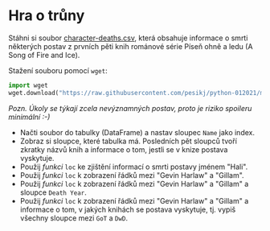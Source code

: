 # Hra o trůny

Stáhni si soubor [character-deaths.csv](character-deaths.csv), která obsahuje informace o smrti některých postav z prvních pěti knih románové série Píseň ohně a ledu (A Song of Fire and Ice).

Stažení souboru pomocí `wget`:

```python
import wget
wget.download("https://raw.githubusercontent.com/pesikj/python-012021/master/zadani/5/character-deaths.csv")
```

*Pozn. Úkoly se týkají zcela nevýznamných postav, proto je riziko spoileru minimální :-)*

* Načti soubor do tabulky (DataFrame) a nastav sloupec `Name` jako index.
* Zobraz si sloupce, které tabulka má. Posledních pět sloupců tvoří zkratky názvů knih a informace o tom, jestli se v knize postava vyskytuje.
* Použij *funkci* `loc` ke zjištění informací o smrti postavy jménem "Hali".
* Použij *funkci* `loc` k zobrazení řádků mezi "Gevin Harlaw" a "Gillam".
* Použij *funkci* `loc` k zobrazení řádků mezi "Gevin Harlaw" a "Gillam" a sloupce `Death Year`.
* Použij *funkci* `loc` k zobrazení řádků mezi "Gevin Harlaw" a "Gillam" a informace o tom, v jakých knihách se postava vyskytuje, tj. vypiš všechny sloupce mezi `GoT` a `DwD`.
